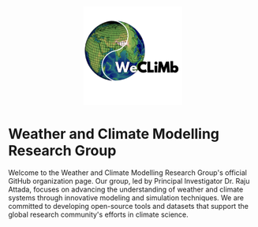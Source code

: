 <!-- <p align="center">
![image](https://github.com/WeCliMLab/.github/assets/66754219/2e1fc47c-60af-4a5c-b8cb-8f716f901648)
</p>

<h1 align="center">A.I.D.E.N</h1>
![image](https://github.com/WeCliMLab/.github/assets/66754219/2e1fc47c-60af-4a5c-b8cb-8f716f901648)

--> 
<p align="center">
  <img src="logo.png" alt="Weclimb Logo" width="200"/>
</p>


# Weather and Climate Modelling Research Group

Welcome to the Weather and Climate Modelling Research Group's official GitHub organization page. Our group, led by Principal Investigator Dr. Raju Attada, focuses on advancing the understanding of weather and climate systems through innovative modeling and simulation techniques. We are committed to developing open-source tools and datasets that support the global research community's efforts in climate science.
<!--
## Our Mission

Our mission is to contribute to the global effort of understanding and predicting climate and weather patterns, with a focus on improving the accuracy and reliability of these predictions. Through collaborative research, we aim to develop solutions that address some of the most pressing environmental challenges facing our planet today.

## Research Areas

Our research encompasses a broad range of topics within weather and climate science, including but not limited to:

- Climate change modelling and impact assessment
- Weather prediction algorithms and systems
- Data assimilation techniques for improving model accuracy
- Development of open-source modeling tools and frameworks
- Analysis of extreme weather events and their implications

## How to Get Involved

We welcome collaboration from researchers, developers, and institutions interested in weather and climate science. Here are a few ways you can get involved:

- **Contribute to our projects**: Check out our [repositories](https://github.com/your-org-name) for ongoing projects and see how you can contribute.
- **Collaborate on research**: If you are interested in collaborating on research projects, please contact us to discuss potential opportunities.
- **Use our tools and data**: We encourage you to use our tools and datasets in your research and welcome feedback and suggestions for improvement.

## Publications

Our group regularly publishes research findings in peer-reviewed journals and conference proceedings. A selection of our recent publications includes:

- *Title of Publication 1*, Journal/Conference, Year
- *Title of Publication 2*, Journal/Conference, Year
- [More publications...](link-to-your-publications-page)

## Contact Us

For more information about our research group and our work, please contact Dr. Raju Attada at [email-email-address](mailto:your-email@domain.com) or visit our [website](http://your-website.com).



<!--

**Here are some ideas to get you started:**

🙋‍♀️ A short introduction - what is your organization all about?
🌈 Contribution guidelines - how can the community get involved?
👩‍💻 Useful resources - where can the community find your docs? Is there anything else the community should know?
🍿 Fun facts - what does your team eat for breakfast?
🧙 Remember, you can do mighty things with the power of [Markdown](https://docs.github.com/github/writing-on-github/getting-started-with-writing-and-formatting-on-github/basic-writing-and-formatting-syntax)
-->
